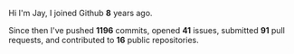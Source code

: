 Hi I'm Jay, I joined Github **8** years ago.

Since then I've pushed **1196** commits, opened **41** issues, submitted **91** pull requests, and contributed to **16** public repositories.
